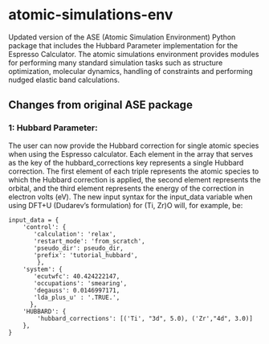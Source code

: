 # atomic-simulations-env
Updated version of the ASE (Atomic Simulation Environment) Python package that includes the Hubbard Parameter implementation for the Espresso Calculator. 
The atomic simulations environment provides modules for performing many standard simulation tasks such as structure optimization, molecular dynamics, handling of constraints and performing nudged elastic band calculations.
## Changes from original ASE package
### 1: Hubbard Parameter: 
The user can now provide the Hubbard correction for single atomic species when using the Espresso calculator. Each element in the array that serves as the key of the hubbard_corrections key represents a single Hubbard correction. The first element of each triple represents the atomic species to which the Hubbard correction is applied, the second element represents the orbital, and the third element represents the energy of the correction in electron volts (eV).
The new input syntax for the input_data variable when using DFT+U (Dudarev’s formulation) for (Ti, Zr)O will, for example, be: 
```
input_data = {
    'control': {
       'calculation': 'relax',
       'restart_mode': 'from_scratch',
       'pseudo_dir': pseudo_dir,
       'prefix': 'tutorial_hubbard',        
        },
    'system': {
       'ecutwfc': 40.424222147,
       'occupations': 'smearing',
       'degauss': 0.0146997171,
       'lda_plus_u' : '.TRUE.',
      },
    'HUBBARD': {
        'hubbard_corrections': [('Ti', "3d", 5.0), ('Zr',"4d", 3.0)]
    },
}
```
